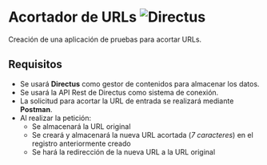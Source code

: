 # Acortador de URLs ![Directus](https://img.shields.io/badge/directus-%2364f.svg?style=for-the-badge&logo=directus&logoColor=white) 

Creación de una aplicación de pruebas para acortar URLs. 


## Requisitos

- Se usará **Directus** como gestor de contenidos para almacenar los datos. 
- Se usará la API Rest de Directus como sistema de conexión.
- La solicitud para acortar la URL de entrada se realizará mediante **Postman**.
- Al realizar la petición:
    - Se almacenará la URL original
    - Se creará y almacenará la nueva URL acortada (*7 caracteres*) en el registro anteriormente creado
    - Se hará la redirección de la nueva URL a la URL original